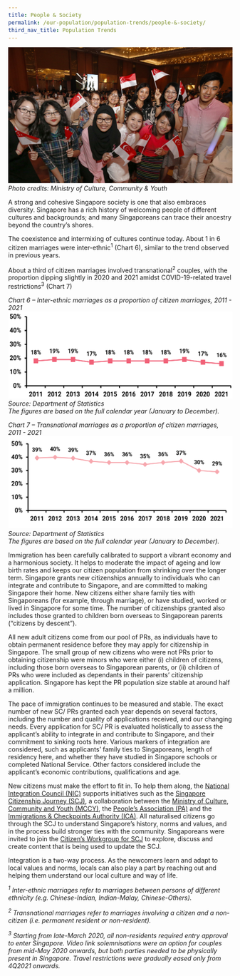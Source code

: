 ```yaml
---
title: People & Society
permalink: /our-population/population-trends/people-&-society/
third_nav_title: Population Trends
---
```

![Image by MCCY](/images/stock-image-21.jpg)
*Photo credits: Ministry of Culture, Community & Youth*

A strong and cohesive Singapore society is one that also embraces diversity. Singapore has a rich history of welcoming people of different cultures and backgrounds; and many Singaporeans can trace their ancestry beyond the country’s shores.

The coexistence and intermixing of cultures continue today. About 1 in 6 citizen marriages were inter-ethnic<sup>1</sup> (Chart 6), similar to the trend observed in previous years. 

About a third of citizen marriages involved transnational<sup>2</sup> couples, with the proportion dipping slightly in 2020 and 2021 amidst COVID-19-related travel restrictions<sup>3</sup> (Chart 7)

*Chart 6 – Inter-ethnic marriages as a proportion of citizen marriages, 2011 - 2021*
![Chart 6](/images/Chart-6-Inter-Ethnic-Marriages-2011-2021_2.png)
*Source: Department of Statistics*  
*The figures are based on the full calendar year (January to December).*

*Chart 7 – Transnational marriages as a proportion of citizen marriages, 2011 - 2021*
![Chart 7](/images/Chart-7-Transnational-Marriages-2011-2021.png)
*Source: Department of Statistics*  
*The figures are based on the full calendar year (January to December).*

Immigration has been carefully calibrated to support a vibrant economy and a harmonious society. It helps to moderate the impact of ageing and low birth rates  and keeps our citizen population from shrinking over the longer term. Singapore grants new citizenships annually to individuals who can integrate and contribute to Singapore, and are committed to making Singapore their home. New citizens either share family ties with Singaporeans (for example, through marriage), or have studied, worked or lived in Singapore for some time. The number of citizenships granted also includes those granted to children born overseas to Singaporean parents (“citizens by descent”). 

All new adult citizens come from our pool of PRs, as individuals have to obtain permanent residence before they may apply for citizenship in Singapore. The small group of new citizens who were not PRs prior to obtaining citizenship were minors who were either (i) children of citizens, including those born overseas to Singaporean parents, or (ii) children of PRs who were included as dependants in their parents’ citizenship application. Singapore has kept the PR population size stable at around half a million. 

The pace of immigration continues to be measured and stable. The exact number of new SC/ PRs granted each year depends on several factors, including the number and quality of applications received, and our changing needs. Every application for SC/ PR is evaluated holistically to assess the applicant’s ability to integrate in and contribute to Singapore, and their commitment to sinking roots here. Various markers of integration are considered, such as applicants’ family ties to Singaporeans, length of residency here, and whether they have studied in Singapore schools or completed National Service. Other factors considered include the applicant’s economic contributions, qualifications and age. 

New citizens must make the effort to fit in. To help them along, the [National Integration Council (NIC)](https://www.mccy.gov.sg/sector/initiatives/national-integration-council) supports initiatives such as the [Singapore Citizenship Journey (SCJ)](https://www.sgjourney.gov.sg), a collaboration between the [Ministry of Culture, Community and Youth (MCCY)](https://www.mccy.gov.sg/), the [People’s Association (PA)](https://www.pa.gov.sg/) and the [Immigrations & Checkpoints Authority (ICA)](https://www.ica.gov.sg). All naturalised citizens go through the SCJ to understand Singapore’s history, norms and values, and in the process build stronger ties with the community. Singaporeans were invited to join the [Citizen’s Workgroup for SCJ](https://www.mccy.gov.sg/sector/initiatives/citizens-workgroup-for-singapore-citizenship-journey) to explore, discuss and create content that is being used to update the SCJ.

Integration is a two-way process. As the newcomers learn and adapt to local values and norms, locals can also play a part by reaching out and helping them understand our local culture and way of life.

*<sup>1</sup> Inter-ethnic marriages refer to marriages between persons of different ethnicity (e.g. Chinese-Indian, Indian-Malay, Chinese-Others).*

*<sup>2</sup> Transnational marriages refer to marriages involving a citizen and a non-citizen (i.e. permanent resident or non-resident).*

*<sup>3</sup> Starting from late-March 2020, all non-residents required entry approval to enter Singapore. Video link solemnisations were an option for couples from mid-May 2020 onwards, but both parties needed to be physically present in Singapore. Travel restrictions were gradually eased only from 4Q2021 onwards.*
